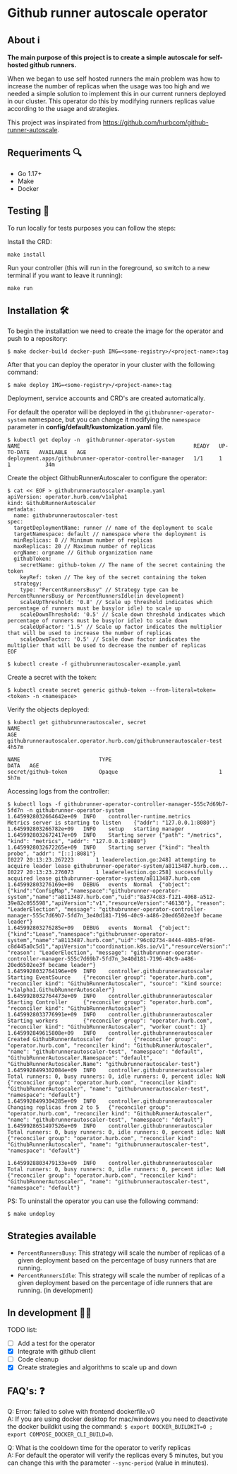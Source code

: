 # Github runner autoscale operator

## About :information_source:

**The main purpose of this project is to create a simple autoscale for self-hosted github runners.**

When we began to use self hosted runners the main problem was how to increase the number of replicas when the usage was too high and we needed a simple solution to implement this in our current runners deployed in our cluster. This operator do this by modifying runners replicas value according to the usage and strategies. 

This project was inspirated from https://github.com/hurbcom/github-runner-autoscale.

## Requeriments :mag:

* Go 1.17+
* Make
* Docker

## Testing :test_tube:	

To run locally for tests purposes you can follow the steps:


Install the CRD:

```
make install
```

Run your controller (this will run in the foreground, so switch to a new terminal if you want to leave it running):

```
make run
```

## Installation :hammer_and_wrench:

To begin the installattion we need to create the image for the operator and push to a repository:

```
$ make docker-build docker-push IMG=<some-registry>/<project-name>:tag
```

After that you can deploy the operator in your cluster with the following command:

```
$ make deploy IMG=<some-registry>/<project-name>:tag
```

Deployment, service accounts and CRD's are created automatically.

For default the operator will be deployed in the `githubrunner-operator-system` namespace, but you can change it modifying the `namespace` parameter in <b>config/default/kustomization.yaml</b> file.

```
$ kubectl get deploy -n  githubrunner-operator-system
NAME                                                       READY   UP-TO-DATE   AVAILABLE   AGE
deployment.apps/githubrunner-operator-controller-manager   1/1     1            1           34m
```

Create the object GithubRunnerAutoscaler to configure the operator:

```
$ cat << EOF > githubrunnerautoscaler-example.yaml
apiVersion: operator.hurb.com/v1alpha1
kind: GithubRunnerAutoscaler
metadata:
  name: githubrunnerautoscaler-test
spec:
  targetDeploymentName: runner // name of the deployment to scale
  targetNamespace: default // namespace where the deployment is
  minReplicas: 8 // Minimum number of replicas
  maxReplicas: 20 // Maximum number of replicas
  orgName: orgname // Github organization name
  githubToken:
    secretName: github-token // The name of the secret containing the token
    keyRef: token // The key of the secret containing the token
  strategy:
    type: "PercentRunnersBusy" // Strategy type can be PercentRunnersBusy or PercentRunnersIdle(in development)
    scaleUpThreshold: '0.8' // Scale up threshold indicates which percentage of runners must be busy(or idle) to scale up
    scaleDownThreshold: '0.5' // Scale down threshold indicates which percentage of runners must be busy(or idle) to scale down
    scaleUpFactor: '1.5' // Scale up factor indicates the multiplier that will be used to increase the number of replicas
    scaleDownFactor: '0.5' // Scale down factor indicates the multiplier that will be used to decrease the number of replicas
EOF

$ kubectl create -f githubrunnerautoscaler-example.yaml
```

Create a secret with the token:

```
$ kubectl create secret generic github-token --from-literal=token=<token> -n <namespace>
```

Verify the objects deployed:
```
$ kubectl get githubrunnerautoscaler, secret
NAME                                                                   AGE
githubrunnerautoscaler.operator.hurb.com/githubrunnerautoscaler-test   4h57m

NAME                         TYPE                                  DATA   AGE
secret/github-token          Opaque                                1      5h7m
```

Accessing logs from the controller:

```
$ kubectl logs -f githubrunner-operator-controller-manager-555c7d69b7-5fd7n -n githubrunner-operator-system
1.6459928032664642e+09  INFO    controller-runtime.metrics      Metrics server is starting to listen    {"addr": "127.0.0.1:8080"}
1.645992803266782e+09   INFO    setup   starting manager
1.6459928032672417e+09  INFO    Starting server {"path": "/metrics", "kind": "metrics", "addr": "127.0.0.1:8080"}
1.6459928032672265e+09  INFO    Starting server {"kind": "health probe", "addr": "[::]:8081"}
I0227 20:13:23.267223       1 leaderelection.go:248] attempting to acquire leader lease githubrunner-operator-system/a8113487.hurb.com...
I0227 20:13:23.276073       1 leaderelection.go:258] successfully acquired lease githubrunner-operator-system/a8113487.hurb.com
1.645992803276169e+09   DEBUG   events  Normal  {"object": {"kind":"ConfigMap","namespace":"githubrunner-operator-system","name":"a8113487.hurb.com","uid":"8a374c83-f121-4068-a512-39e82c055598","apiVersion":"v1","resourceVersion":"46130"}, "reason": "LeaderElection", "message": "githubrunner-operator-controller-manager-555c7d69b7-5fd7n_3e40d181-7196-40c9-a486-20ed6502ee3f became leader"}
1.645992803276285e+09   DEBUG   events  Normal  {"object": {"kind":"Lease","namespace":"githubrunner-operator-system","name":"a8113487.hurb.com","uid":"96c02734-8444-40b5-8f96-c8d445a0c5d1","apiVersion":"coordination.k8s.io/v1","resourceVersion":"46131"}, "reason": "LeaderElection", "message": "githubrunner-operator-controller-manager-555c7d69b7-5fd7n_3e40d181-7196-40c9-a486-20ed6502ee3f became leader"}
1.6459928032764196e+09  INFO    controller.githubrunnerautoscaler       Starting EventSource    {"reconciler group": "operator.hurb.com", "reconciler kind": "GithubRunnerAutoscaler", "source": "kind source: *v1alpha1.GithubRunnerAutoscaler"}
1.6459928032764473e+09  INFO    controller.githubrunnerautoscaler       Starting Controller     {"reconciler group": "operator.hurb.com", "reconciler kind": "GithubRunnerAutoscaler"}
1.6459928033776991e+09  INFO    controller.githubrunnerautoscaler       Starting workers        {"reconciler group": "operator.hurb.com", "reconciler kind": "GithubRunnerAutoscaler", "worker count": 1}
1.645992849615808e+09   INFO    controller.githubrunnerautoscaler       Created GithubRunnerAutoscaler for      {"reconciler group": "operator.hurb.com", "reconciler kind": "GithubRunnerAutoscaler", "name": "githubrunnerautoscaler-test", "namespace": "default", "GithubRunnerAutoscaler.Namespace": "default", "GithubRunnerAutoscaler.Name": "githubrunnerautoscaler-test"}
1.6459928499302084e+09  INFO    controller.githubrunnerautoscaler       Total runners: 0, busy runners: 0, idle runners: 0, percent idle: NaN   {"reconciler group": "operator.hurb.com", "reconciler kind": "GithubRunnerAutoscaler", "name": "githubrunnerautoscaler-test", "namespace": "default"}
1.6459928499304285e+09  INFO    controller.githubrunnerautoscaler       Changing replicas from 2 to 5   {"reconciler group": "operator.hurb.com", "reconciler kind": "GithubRunnerAutoscaler", "name": "githubrunnerautoscaler-test", "namespace": "default"}
1.6459928651497526e+09  INFO    controller.githubrunnerautoscaler       Total runners: 0, busy runners: 0, idle runners: 0, percent idle: NaN   {"reconciler group": "operator.hurb.com", "reconciler kind": "GithubRunnerAutoscaler", "name": "githubrunnerautoscaler-test", "namespace": "default"}

1.6459928803479133e+09  INFO    controller.githubrunnerautoscaler       Total runners: 0, busy runners: 0, idle runners: 0, percent idle: NaN   {"reconciler group": "operator.hurb.com", "reconciler kind": "GithubRunnerAutoscaler", "name": "githubrunnerautoscaler-test", "namespace": "default"}
```

PS: To uninstall the operator you can use the following command:

```
$ make undeploy
```

## Strategies available

* `PercentRunnersBusy`: This strategy will scale the number of replicas of a given deployment based on the percentage of busy runners that are running.
* `PercentRunnersIdle`: This strategy will scale the number of replicas of a given deployment based on the percentage of idle runners that are running. (in development)

## In development :construction::construction_worker:
TODO list:

- [ ] Add a test for the operator
- [x] Integrate with github client
- [ ] Code cleanup
- [x] Create strategies and algorithms to scale up and down

## FAQ's: :question:	

Q: Error: failed to solve with frontend dockerfile.v0 <br>
A: If you are using docker desktop for mac/windows you need to deactivate the docker buildkit using the command: `$ export DOCKER_BUILDKIT=0 ; export COMPOSE_DOCKER_CLI_BUILD=0`.

Q: What is the cooldown time for the operator to verify replicas <br>
A: For default the operator will verify the replicas every 5 minutes, but you can change this with the parameter `--sync-period` (value in minutes).

